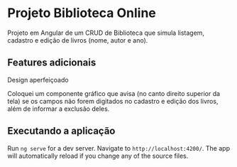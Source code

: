 # Projeto Biblioteca Online

Projeto em Angular de um CRUD de Biblioteca que simula listagem, cadastro e edição de livros (nome, autor e ano).

## Features adicionais

Design aperfeiçoado

Coloquei um componente gráfico que avisa (no canto direito superior da tela) se os campos não forem digitados no cadastro e edição dos livros, além de informar a exclusão deles.

## Executando a aplicação

Run `ng serve` for a dev server. Navigate to `http://localhost:4200/`. The app will automatically reload if you change any of the source files.
